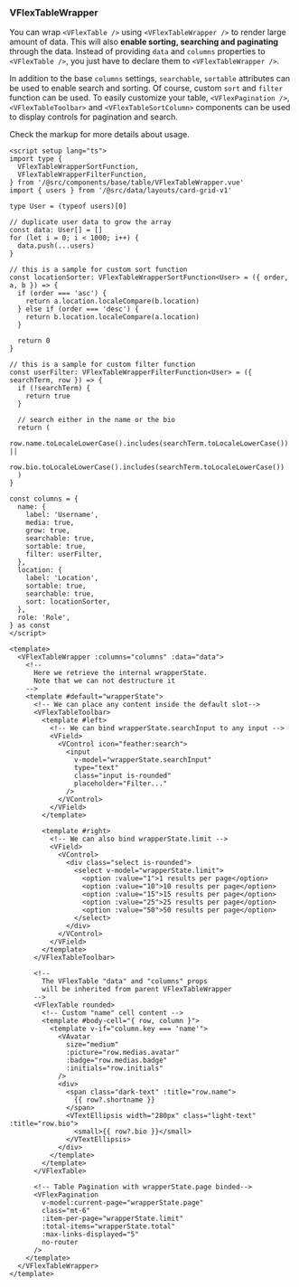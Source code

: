 ### VFlexTableWrapper

You can wrap `<VFlexTable />` using `<VFlexTableWrapper />` to render large
amount of data.
This will also **enable sorting, searching and paginating** through the data.
Instead of providing `data` and `columns` properties to `<VFlexTable />`,
you just have to declare them to `<VFlexTableWrapper />`.

In addition to the base `columns` settings, `searchable`, `sortable` attributes
can be used to enable search and sorting. Of course, custom `sort` and `filter`
function can be used. To easily customize your table, `<VFlexPagination />`, `<VFlexTableToolbar>`
and `<VFlexTableSortColumn>` components can be used
to display controls for pagination and search.

Check the markup for more details about usage.

<!--code-->

```vue
<script setup lang="ts">
import type {
  VFlexTableWrapperSortFunction,
  VFlexTableWrapperFilterFunction,
} from '/@src/components/base/table/VFlexTableWrapper.vue'
import { users } from '/@src/data/layouts/card-grid-v1'

type User = (typeof users)[0]

// duplicate user data to grow the array
const data: User[] = []
for (let i = 0; i < 1000; i++) {
  data.push(...users)
}

// this is a sample for custom sort function
const locationSorter: VFlexTableWrapperSortFunction<User> = ({ order, a, b }) => {
  if (order === 'asc') {
    return a.location.localeCompare(b.location)
  } else if (order === 'desc') {
    return b.location.localeCompare(a.location)
  }

  return 0
}

// this is a sample for custom filter function
const userFilter: VFlexTableWrapperFilterFunction<User> = ({ searchTerm, row }) => {
  if (!searchTerm) {
    return true
  }

  // search either in the name or the bio
  return (
    row.name.toLocaleLowerCase().includes(searchTerm.toLocaleLowerCase()) ||
    row.bio.toLocaleLowerCase().includes(searchTerm.toLocaleLowerCase())
  )
}

const columns = {
  name: {
    label: 'Username',
    media: true,
    grow: true,
    searchable: true,
    sortable: true,
    filter: userFilter,
  },
  location: {
    label: 'Location',
    sortable: true,
    searchable: true,
    sort: locationSorter,
  },
  role: 'Role',
} as const
</script>

<template>
  <VFlexTableWrapper :columns="columns" :data="data">
    <!-- 
      Here we retrieve the internal wrapperState. 
      Note that we can not destructure it 
    -->
    <template #default="wrapperState">
      <!-- We can place any content inside the default slot-->
      <VFlexTableToolbar>
        <template #left>
          <!-- We can bind wrapperState.searchInput to any input -->
          <VField>
            <VControl icon="feather:search">
              <input
                v-model="wrapperState.searchInput"
                type="text"
                class="input is-rounded"
                placeholder="Filter..."
              />
            </VControl>
          </VField>
        </template>

        <template #right>
          <!-- We can also bind wrapperState.limit -->
          <VField>
            <VControl>
              <div class="select is-rounded">
                <select v-model="wrapperState.limit">
                  <option :value="1">1 results per page</option>
                  <option :value="10">10 results per page</option>
                  <option :value="15">15 results per page</option>
                  <option :value="25">25 results per page</option>
                  <option :value="50">50 results per page</option>
                </select>
              </div>
            </VControl>
          </VField>
        </template>
      </VFlexTableToolbar>

      <!-- 
        The VFlexTable "data" and "columns" props 
        will be inherited from parent VFlexTableWrapper 
      -->
      <VFlexTable rounded>
        <!-- Custom "name" cell content -->
        <template #body-cell="{ row, column }">
          <template v-if="column.key === 'name'">
            <VAvatar
              size="medium"
              :picture="row.medias.avatar"
              :badge="row.medias.badge"
              :initials="row.initials"
            />
            <div>
              <span class="dark-text" :title="row.name">
                {{ row?.shortname }}
              </span>
              <VTextEllipsis width="280px" class="light-text" :title="row.bio">
                <small>{{ row?.bio }}</small>
              </VTextEllipsis>
            </div>
          </template>
        </template>
      </VFlexTable>

      <!-- Table Pagination with wrapperState.page binded-->
      <VFlexPagination
        v-model:current-page="wrapperState.page"
        class="mt-6"
        :item-per-page="wrapperState.limit"
        :total-items="wrapperState.total"
        :max-links-displayed="5"
        no-router
      />
    </template>
  </VFlexTableWrapper>
</template>
```

<!--/code-->
